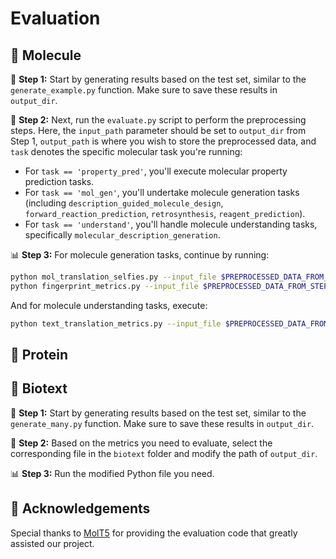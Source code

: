 # Evaluation

## 🔬 Molecule

🚀 **Step 1:** Start by generating results based on the test set, similar to the `generate_example.py` function. Make sure to save these results in `output_dir`.

🔨 **Step 2:** Next, run the `evaluate.py` script to perform the preprocessing steps. Here, the `input_path` parameter should be set to `output_dir` from Step 1, `output_path` is where you wish to store the preprocessed data, and `task` denotes the specific molecular task you're running:
- For `task == 'property_pred'`, you'll execute molecular property prediction tasks.
- For `task == 'mol_gen'`, you'll undertake molecule generation tasks (including `description_guided_molecule_design`, `forward_reaction_prediction`, `retrosynthesis`, `reagent_prediction`).
- For `task == 'understand'`, you'll handle molecule understanding tasks, specifically `molecular_description_generation`.

📊 **Step 3:** For molecule generation tasks, continue by running:
```bash
python mol_translation_selfies.py --input_file $PREPROCESSED_DATA_FROM_STEP2$
python fingerprint_metrics.py --input_file $PREPROCESSED_DATA_FROM_STEP2$
```
And for molecule understanding tasks, execute:
```bash
python text_translation_metrics.py --input_file $PREPROCESSED_DATA_FROM_STEP2$
```



## 🧬 Protein


## 🥼 Biotext
🚀 **Step 1:** Start by generating results based on the test set, similar to the `generate_many.py` function. Make sure to save these results in `output_dir`.

🔨 **Step 2:** Based on the metrics you need to evaluate, select the corresponding file in the `biotext` folder and modify the path of `output_dir`.

📊 **Step 3:** Run the modified Python file you need.







## 🌟 Acknowledgements

Special thanks to [MolT5](https://github.com/blender-nlp/MolT5) for providing the evaluation code that greatly assisted our project.
